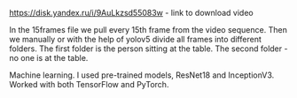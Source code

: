 https://disk.yandex.ru/i/9AuLkzsd55083w - link to download video


In the 15frames file we pull every 15th frame from the video sequence. 
Then we manually or with the help of yolov5 divide all frames into different folders. 
The first folder is the person sitting at the table. The second folder - no one is at the table.

Machine learning. I used pre-trained models, ResNet18 and InceptionV3. Worked with both TensorFlow and PyTorch. 
